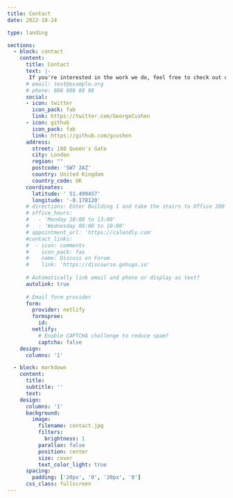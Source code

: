 ```yaml
---
title: Contact
date: 2022-10-24

type: landing

sections:
  - block: contact
    content:
      title: Contact
      text: |-
       If you're interested in the work we do, feel free to check out our GitHub and Twitter to stay up to date with the group's research.  
      # email: test@example.org
      # phone: 888 888 88 88
      social:
      - icon: twitter
        icon_pack: fab
        link: https://twitter.com/GeorgeCushen
      - icon: github
        icon_pack: fab
        link: https://github.com/gcushen
      address:
        street: 180 Queen's Gate
        city: London
        region: ""
        postcode: 'SW7 2AZ'
        country: United Kingdom
        country_code: UK
      coordinates:
        latitude: ' 51.499457'
        longitude: '-0.178120'
      # directions: Enter Building 1 and take the stairs to Office 200 on Floor 2
      # office_hours:
      #   - 'Monday 10:00 to 13:00'
      #   - 'Wednesday 09:00 to 10:00'
      # appointment_url: 'https://calendly.com'
      #contact_links:
      #  - icon: comments
      #    icon_pack: fas
      #    name: Discuss on Forum
      #    link: 'https://discourse.gohugo.io'
    
      # Automatically link email and phone or display as text?
      autolink: true
    
      # Email form provider
      form:
        provider: netlify
        formspree:
          id:
        netlify:
          # Enable CAPTCHA challenge to reduce spam?
          captcha: false
    design:
      columns: '1'

  - block: markdown
    content:
      title:
      subtitle: ''
      text:
    design:
      columns: '1'
      background:
        image: 
          filename: contact.jpg
          filters:
            brightness: 1
          parallax: false
          position: center
          size: cover
          text_color_light: true
      spacing:
        padding: ['20px', '0', '20px', '0']
      css_class: fullscreen
---
```

